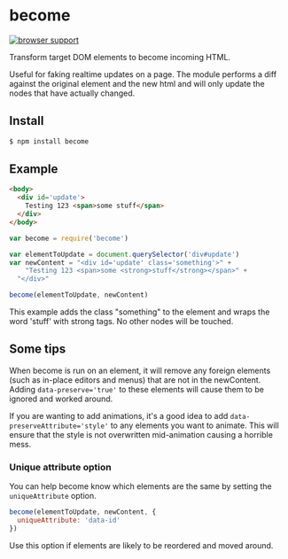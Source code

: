 become
===

[![browser support](https://ci.testling.com/mmckegg/become.png)](https://ci.testling.com/mmckegg/become)

Transform target DOM elements to become incoming HTML. 

Useful for faking realtime updates on a page. The module performs a diff against the original element and the new html and will only update the nodes that have actually changed.

## Install

```bash
$ npm install become
```

## Example

```html
<body>
  <div id='update'>
    Testing 123 <span>some stuff</span>
  </div>
</body>
```

```js
var become = require('become')

var elementToUpdate = document.querySelector('div#update')
var newContent = "<div id='update' class='something'>" + 
    "Testing 123 <span>some <strong>stuff</strong></span>" + 
  "</div>"

become(elementToUpdate, newContent)
```

This example adds the class "something" to the element and wraps the word 'stuff' with strong tags. No other nodes will be touched.

## Some tips

When become is run on an element, it will remove any foreign elements (such as in-place editors and menus) that are not in the newContent. Adding `data-preserve='true'` to these elements will cause them to be ignored and worked around.

If you are wanting to add animations, it's a good idea to add `data-preserveAttribute='style'` to any elements you want to animate. This will ensure that the style is not overwritten mid-animation causing a horrible mess.

### Unique attribute option

You can help become know which elements are the same by setting the `uniqueAttribute` option.

```js
become(elementToUpdate, newContent, {
  uniqueAttribute: 'data-id'
})
```

Use this option if elements are likely to be reordered and moved around.